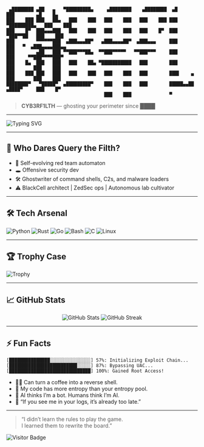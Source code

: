 ```
 ▄████████ ▄██   ▄   ▀█████████▄     ▄████████    ▄████████  ▄█           ███        ▄█    █▄    
███    ███ ███   ██▄   ███    ███   ███    ███   ███    ███ ███       ▀█████████▄   ███    ███   
███    █▀  ███▄▄▄███   ███    ███   ███    ███   ███    █▀  ███          ▀███▀▀██   ███    ███   
███        ▀▀▀▀▀▀███  ▄███▄▄▄██▀   ▄███▄▄▄▄██▀  ▄███▄▄▄     ███           ███   ▀  ▄███▄▄▄▄███▄▄ 
███        ▄██   ███ ▀▀███▀▀▀██▄  ▀▀███▀▀▀▀▀   ▀▀███▀▀▀     ███           ███     ▀▀███▀▀▀▀███▀  
███    █▄  ███   ███   ███    ██▄ ▀███████████   ███        ███           ███       ███    ███   
███    ███ ███   ███   ███    ███   ███    ███   ███        ███▌    ▄     ███       ███    ███   
████████▀   ▀█████▀  ▄█████████▀    ███    ███   ███        █████▄▄██    ▄████▀     ███    █▀    
                                    ███    ███              ▀                                    
```
               
> **CYB3RF1LTH** — ghosting your perimeter since ████

---

<img src="https://readme-typing-svg.demolab.com?font=Fira+Code&pause=1000&color=FF00C6&center=true&vCenter=true&multiline=true&width=700&lines=Red+Team+Automaton+%F0%9F%A7%A0;Offensive+Security+Dev+%F0%9F%95%B6%EF%B8%8F;Zero-Day+Lab+Cultivator+%F0%9F%AA%9B;Cyberpunk+Tinkerer+%F0%9F%A4%AF;Ghostwriter+of+C2s%2C+Looters%2C+Loaders+%F0%9F%92%A5" alt="Typing SVG" />

---

## 🧿 Who Dares Query the Filth?

- 🧠 Self-evolving red team automaton  
- 🕳️ Offensive security dev  
- 🛠️ Ghostwriter of command shells, C2s, and malware loaders  
- ⚠️ BlackCell architect | ZedSec ops | Autonomous lab cultivator

---

## 🛠️ Tech Arsenal

![Python](https://img.shields.io/badge/Python-22223B?style=for-the-badge&logo=python&logoColor=ffdd54)
![Rust](https://img.shields.io/badge/Rust-191724?style=for-the-badge&logo=rust&logoColor=ec4b57)
![Go](https://img.shields.io/badge/Go-212121?style=for-the-badge&logo=go&logoColor=00ADD8)
![Bash](https://img.shields.io/badge/Bash-2E2D32?style=for-the-badge&logo=gnubash&logoColor=white)
![C](https://img.shields.io/badge/C-252525?style=for-the-badge&logo=c&logoColor=white)
![Linux](https://img.shields.io/badge/Linux-111111?style=for-the-badge&logo=linux&logoColor=FCC624)

---

## 🏆 Trophy Case

![Trophy](https://github-profile-trophy.vercel.app/?username=cxb3rf1lth&theme=matrix&row=1&column=7)

---

## 📈 GitHub Stats

<p align="center">
  <img src="https://github-readme-stats.vercel.app/api?username=cxb3rf1lth&show_icons=true&theme=radical" alt="GitHub Stats"/>
  <img src="https://github-readme-streak-stats.herokuapp.com/?user=cxb3rf1lth&theme=radical" alt="GitHub Streak"/>
</p>

---

## ⚡ Fun Facts

```
[███████████████░░░░░░░░░░░░░░░] 57%: Initializing Exploit Chain...
[█████████████████████████░░░░░] 87%: Bypassing UAC...
[██████████████████████████████] 100%: Gained Root Access!
```

- 🕵️‍♂️ Can turn a coffee into a reverse shell.
- 🧬 My code has more entropy than your entropy pool.
- 🤖 AI thinks I’m a bot. Humans think I’m AI.
- 🦾 “If you see me in your logs, it’s already too late.”

---

> “I didn’t learn the rules to play the game.  
> I learned them to rewrite the board.”

![Visitor Badge](https://komarev.com/ghpvc/?username=cxb3rf1lth&style=plastic&color=ff00c6)
